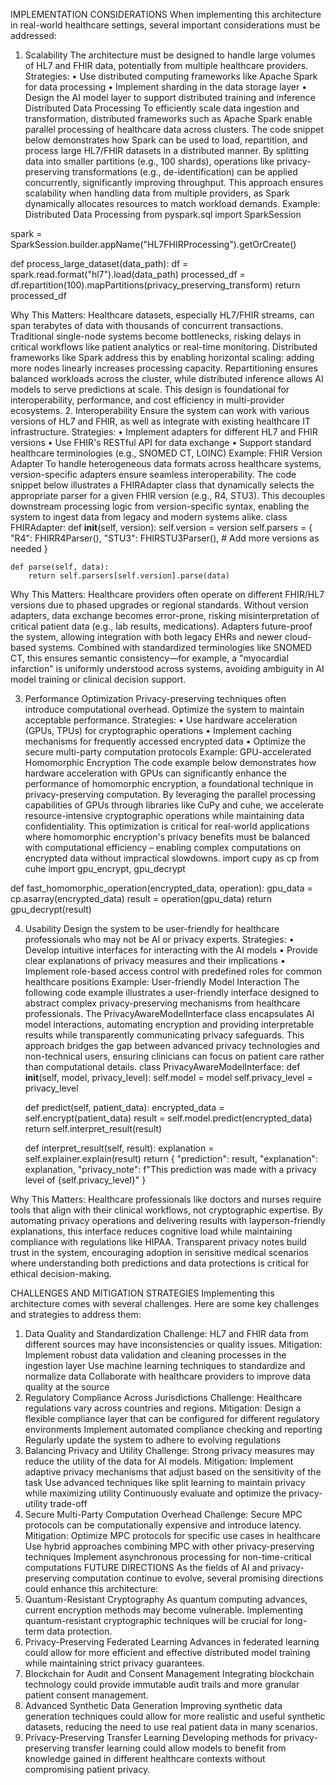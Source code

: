 IMPLEMENTATION CONSIDERATIONS
When implementing this architecture in real-world healthcare settings, several important considerations must be addressed:
1. Scalability
The architecture must be designed to handle large volumes of HL7 and FHIR data, potentially from multiple healthcare providers.
Strategies:
•	Use distributed computing frameworks like Apache Spark for data processing
•	Implement sharding in the data storage layer
•	Design the AI model layer to support distributed training and inference
Distributed Data Processing
To efficiently scale data ingestion and transformation, distributed frameworks such as Apache Spark enable parallel processing of healthcare data across clusters. The code snippet below demonstrates how Spark can be used to load, repartition, and process large HL7/FHIR datasets in a distributed manner. By splitting data into smaller partitions (e.g., 100 shards), operations like privacy-preserving transformations (e.g., de-identification) can be applied concurrently, significantly improving throughput. This approach ensures scalability when handling data from multiple providers, as Spark dynamically allocates resources to match workload demands.
Example: Distributed Data Processing
from pyspark.sql import SparkSession
 
spark = SparkSession.builder.appName("HL7FHIRProcessing").getOrCreate()
 
def process_large_dataset(data_path):
    df = spark.read.format("hl7").load(data_path)
    processed_df = df.repartition(100).mapPartitions(privacy_preserving_transform)
    return processed_df
 
Why This Matters:
Healthcare datasets, especially HL7/FHIR streams, can span terabytes of data with thousands of concurrent transactions. Traditional single-node systems become bottlenecks, risking delays in critical workflows like patient analytics or real-time monitoring. Distributed frameworks like Spark address this by enabling horizontal scaling: adding more nodes linearly increases processing capacity. Repartitioning ensures balanced workloads across the cluster, while distributed inference allows AI models to serve predictions at scale. This design is foundational for interoperability, performance, and cost efficiency in multi-provider ecosystems.
2. Interoperability
Ensure the system can work with various versions of HL7 and FHIR, as well as integrate with existing healthcare IT infrastructure.
Strategies:
•	Implement adapters for different HL7 and FHIR versions
•	Use FHIR's RESTful API for data exchange
•	Support standard healthcare terminologies (e.g., SNOMED CT, LOINC)
Example: FHIR Version Adapter
To handle heterogeneous data formats across healthcare systems, version-specific adapters ensure seamless interoperability. The code snippet below illustrates a FHIRAdapter class that dynamically selects the appropriate parser for a given FHIR version (e.g., R4, STU3). This decouples downstream processing logic from version-specific syntax, enabling the system to ingest data from legacy and modern systems alike.
class FHIRAdapter:
    def __init__(self, version):
        self.version = version
        self.parsers = {
            "R4": FHIRR4Parser(),
            "STU3": FHIRSTU3Parser(),
            # Add more versions as needed
        }
   
    def parse(self, data):
        return self.parsers[self.version].parse(data)

Why This Matters:
Healthcare providers often operate on different FHIR/HL7 versions due to phased upgrades or regional standards. Without version adapters, data exchange becomes error-prone, risking misinterpretation of critical patient data (e.g., lab results, medications). Adapters future-proof the system, allowing integration with both legacy EHRs and newer cloud-based systems. Combined with standardized terminologies like SNOMED CT, this ensures semantic consistency—for example, a "myocardial infarction" is uniformly understood across systems, avoiding ambiguity in AI model training or clinical decision support.
 
3. Performance Optimization
Privacy-preserving techniques often introduce computational overhead. Optimize the system to maintain acceptable performance.
Strategies:
•	Use hardware acceleration (GPUs, TPUs) for cryptographic operations
•	Implement caching mechanisms for frequently accessed encrypted data
•	Optimize the secure multi-party computation protocols
Example: GPU-accelerated Homomorphic Encryption
The code example below demonstrates how hardware acceleration with GPUs can significantly enhance the performance of homomorphic encryption, a foundational technique in privacy-preserving computation. By leveraging the parallel processing capabilities of GPUs through libraries like CuPy and cuhe, we accelerate resource-intensive cryptographic operations while maintaining data confidentiality. This optimization is critical for real-world applications where homomorphic encryption's privacy benefits must be balanced with computational efficiency – enabling complex computations on encrypted data without impractical slowdowns.
import cupy as cp
from cuhe import gpu_encrypt, gpu_decrypt
 
def fast_homomorphic_operation(encrypted_data, operation):
    gpu_data = cp.asarray(encrypted_data)
    result = operation(gpu_data)
    return gpu_decrypt(result)
 

4. Usability
Design the system to be user-friendly for healthcare professionals who may not be AI or privacy experts.
Strategies:
•	Develop intuitive interfaces for interacting with the AI models
•	Provide clear explanations of privacy measures and their implications
•	Implement role-based access control with predefined roles for common healthcare positions
Example: User-friendly Model Interaction
The following code example illustrates a user-friendly interface designed to abstract complex privacy-preserving mechanisms from healthcare professionals. The PrivacyAwareModelInterface class encapsulates AI model interactions, automating encryption and providing interpretable results while transparently communicating privacy safeguards. This approach bridges the gap between advanced privacy technologies and non-technical users, ensuring clinicians can focus on patient care rather than computational details.
class PrivacyAwareModelInterface:
    def __init__(self, model, privacy_level):
        self.model = model
        self.privacy_level = privacy_level
   
    def predict(self, patient_data):
        encrypted_data = self.encrypt(patient_data)
        result = self.model.predict(encrypted_data)
        return self.interpret_result(result)
   
    def interpret_result(self, result):
        explanation = self.explainer.explain(result)
        return {
            "prediction": result,
            "explanation": explanation,
            "privacy_note": f"This prediction was made with a privacy level of {self.privacy_level}"
        }
 
Why This Matters:
Healthcare professionals like doctors and nurses require tools that align with their clinical workflows, not cryptographic expertise. By automating privacy operations and delivering results with layperson-friendly explanations, this interface reduces cognitive load while maintaining compliance with regulations like HIPAA. Transparent privacy notes build trust in the system, encouraging adoption in sensitive medical scenarios where understanding both predictions and data protections is critical for ethical decision-making.

CHALLENGES AND MITIGATION STRATEGIES
Implementing this architecture comes with several challenges. Here are some key challenges and strategies to address them:
1. Data Quality and Standardization
Challenge: HL7 and FHIR data from different sources may have inconsistencies or quality issues.
Mitigation:
Implement robust data validation and cleaning processes in the ingestion layer
Use machine learning techniques to standardize and normalize data
Collaborate with healthcare providers to improve data quality at the source
2. Regulatory Compliance Across Jurisdictions
Challenge: Healthcare regulations vary across countries and regions.
Mitigation:
Design a flexible compliance layer that can be configured for different regulatory environments
Implement automated compliance checking and reporting
Regularly update the system to adhere to evolving regulations
3. Balancing Privacy and Utility
Challenge: Strong privacy measures may reduce the utility of the data for AI models.
Mitigation:
Implement adaptive privacy mechanisms that adjust based on the sensitivity of the task
Use advanced techniques like split learning to maintain privacy while maximizing utility
Continuously evaluate and optimize the privacy-utility trade-off
4. Secure Multi-Party Computation Overhead
Challenge: Secure MPC protocols can be computationally expensive and introduce latency.
Mitigation:
Optimize MPC protocols for specific use cases in healthcare
Use hybrid approaches combining MPC with other privacy-preserving techniques
Implement asynchronous processing for non-time-critical computations
FUTURE DIRECTIONS
As the fields of AI and privacy-preserving computation continue to evolve, several promising directions could enhance this architecture:
1. Quantum-Resistant Cryptography
As quantum computing advances, current encryption methods may become vulnerable. Implementing quantum-resistant cryptographic techniques will be crucial for long-term data protection.
2. Privacy-Preserving Federated Learning
Advances in federated learning could allow for more efficient and effective distributed model training while maintaining strict privacy guarantees.
3. Blockchain for Audit and Consent Management
Integrating blockchain technology could provide immutable audit trails and more granular patient consent management.
4. Advanced Synthetic Data Generation
Improving synthetic data generation techniques could allow for more realistic and useful synthetic datasets, reducing the need to use real patient data in many scenarios.
5. Privacy-Preserving Transfer Learning
Developing methods for privacy-preserving transfer learning could allow models to benefit from knowledge gained in different healthcare contexts without compromising patient privacy.
